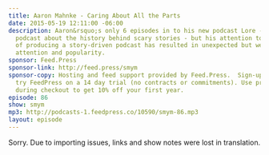 ```yaml
---
title: Aaron Mahnke - Caring About All the Parts
date: 2015-05-19 12:11:00 -06:00
description: Aaron&rsquo;s only 6 episodes in to his new podcast Lore - a bi-weekly
  podcast about the history behind scary stories - but his attention to all the details
  of producing a story-driven podcast has resulted in unexpected but well deserved
  attention and popularity.
sponsor: Feed.Press
sponsor-link: http://feed.press/smym
sponsor-copy: Hosting and feed support provided by Feed.Press.  Sign-up today and
  try FeedPress on a 14 day trial (no contracts or commitments). Use promo code "smym"
  during checkout to get 10% off your first year.
episode: 86
show: smym
mp3: http://podcasts-1.feedpress.co/10590/smym-86.mp3
layout: episode
---
```


Sorry. Due to importing issues, links and show notes were lost in translation.
